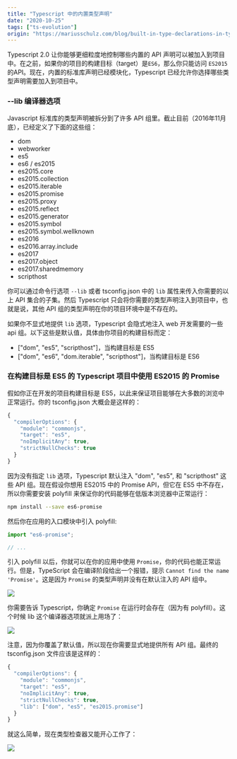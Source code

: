 ```yaml
---
title: "Typescript 中的内置类型声明"
date: "2020-10-25"
tags: ["ts-evolution"]
origin: "https://mariusschulz.com/blog/built-in-type-declarations-in-typescript"
---
```


Typescript 2.0 让你能够更细粒度地控制哪些内置的 API 声明可以被加入到项目中。在之前，如果你的项目的构建目标（target）是`ES6`，那么你只能访问 `ES2015` 的API。现在，内置的标准库声明已经模块化，Typescript 已经允许你选择哪些类型声明需要加入到项目中。

### --lib 编译器选项

Javascript 标准库的类型声明被拆分到了许多 API 组里。截止目前（2016年11月底），已经定义了下面的这些组：

- dom
- webworker
- es5
- es6 / es2015
- es2015.core
- es2015.collection
- es2015.iterable
- es2015.promise
- es2015.proxy
- es2015.reflect
- es2015.generator
- es2015.symbol
- es2015.symbol.wellknown
- es2016
- es2016.array.include
- es2017
- es2017.object
- es2017.sharedmemory
- scripthost

你可以通过命令行选项 `--lib` 或者 tsconfig.json 中的 `lib` 属性来传入你需要的以上 API 集合的子集。然后 Typescript 只会将你需要的类型声明注入到项目中，也就是说，其他 API 组的类型声明在你的项目环境中是不存在的。

如果你不显式地提供 `lib` 选项，Typescript 会隐式地注入 web 开发需要的一些 api 组。以下这些是默认值，具体由你项目的构建目标而定：

- ["dom", "es5", "scripthost"]，当构建目标是 ES5
- ["dom", "es6", "dom.iterable", "scripthost"]，当构建目标是 ES6


### 在构建目标是 ES5 的 Typescript 项目中使用 ES2015 的 Promise

假如你正在开发的项目构建目标是 ES5，以此来保证项目能够在大多数的浏览中正常运行。你的 tsconfig.json 大概会是这样的：

```ts
{
  "compilerOptions": {
    "module": "commonjs",
    "target": "es5",
    "noImplicitAny": true,
    "strictNullChecks": true
  }
}
```

因为没有指定 `lib` 选项，Typescript 默认注入 "dom", "es5", 和 "scripthost" 这些 API 组。现在假设你想用 ES2015 中的 Promise API，但它在 ES5 中不存在，所以你需要安装 polyfill 来保证你的代码能够在低版本浏览器中正常运行：

```sh
npm install --save es6-promise
```

然后你在应用的入口模块中引入 polyfill:

```ts
import "es6-promise";

// ...
```

引入 polyfill 以后，你就可以在你的应用中使用 `Promise`，你的代码也能正常运行。但是，TypeScript 会在编译阶段给出一个报错，提示 `Cannot find the name 'Promise'`。这是因为 `Promise` 的类型声明并没有在默认注入的 API 组中。

![](https://blog-1258648987.cos.ap-shanghai.myqcloud.com/blog/typescript-evolution/typescript_promise_missing_typings-2x.dhq2orkiic.imm.png)


你需要告诉 Typescript，你确定 `Promise` 在运行时会存在（因为有 polyfill）。这个时候 lib 这个编译器选项就派上用场了：

![](https://blog-1258648987.cos.ap-shanghai.myqcloud.com/blog/typescript-evolution/typescript_lib_autocomplete-2x.mt3dvirudw.imm.png)


注意，因为你覆盖了默认值，所以现在你需要显式地提供所有 API 组。最终的 tsconfig.json 文件应该是这样的：

```ts
{
  "compilerOptions": {
    "module": "commonjs",
    "target": "es5",
    "noImplicitAny": true,
    "strictNullChecks": true,
    "lib": ["dom", "es5", "es2015.promise"]
  }
}
```

就这么简单，现在类型检查器又能开心工作了：

![](https://blog-1258648987.cos.ap-shanghai.myqcloud.com/blog/typescript-evolution/typescript_promise-2x.syz6fctju3.imm.png)
